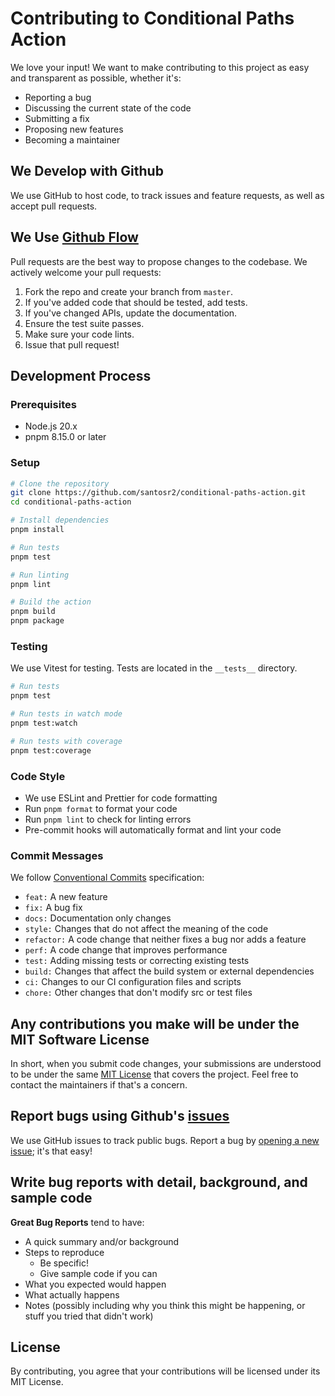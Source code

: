 # Contributing to Conditional Paths Action

We love your input! We want to make contributing to this project as easy and transparent as possible, whether it's:

- Reporting a bug
- Discussing the current state of the code
- Submitting a fix
- Proposing new features
- Becoming a maintainer

## We Develop with Github

We use GitHub to host code, to track issues and feature requests, as well as accept pull requests.

## We Use [Github Flow](https://guides.github.com/introduction/flow/index.html)

Pull requests are the best way to propose changes to the codebase. We actively welcome your pull requests:

1. Fork the repo and create your branch from `master`.
2. If you've added code that should be tested, add tests.
3. If you've changed APIs, update the documentation.
4. Ensure the test suite passes.
5. Make sure your code lints.
6. Issue that pull request!

## Development Process

### Prerequisites

- Node.js 20.x
- pnpm 8.15.0 or later

### Setup

```bash
# Clone the repository
git clone https://github.com/santosr2/conditional-paths-action.git
cd conditional-paths-action

# Install dependencies
pnpm install

# Run tests
pnpm test

# Run linting
pnpm lint

# Build the action
pnpm build
pnpm package
```

### Testing

We use Vitest for testing. Tests are located in the `__tests__` directory.

```bash
# Run tests
pnpm test

# Run tests in watch mode
pnpm test:watch

# Run tests with coverage
pnpm test:coverage
```

### Code Style

- We use ESLint and Prettier for code formatting
- Run `pnpm format` to format your code
- Run `pnpm lint` to check for linting errors
- Pre-commit hooks will automatically format and lint your code

### Commit Messages

We follow [Conventional Commits](https://www.conventionalcommits.org/) specification:

- `feat:` A new feature
- `fix:` A bug fix
- `docs:` Documentation only changes
- `style:` Changes that do not affect the meaning of the code
- `refactor:` A code change that neither fixes a bug nor adds a feature
- `perf:` A code change that improves performance
- `test:` Adding missing tests or correcting existing tests
- `build:` Changes that affect the build system or external dependencies
- `ci:` Changes to our CI configuration files and scripts
- `chore:` Other changes that don't modify src or test files

## Any contributions you make will be under the MIT Software License

In short, when you submit code changes, your submissions are understood to be under the same [MIT License](http://choosealicense.com/licenses/mit/) that covers the project. Feel free to contact the maintainers if that's a concern.

## Report bugs using Github's [issues](https://github.com/santosr2/conditional-paths-action/issues)

We use GitHub issues to track public bugs. Report a bug by [opening a new issue](https://github.com/santosr2/conditional-paths-action/issues/new); it's that easy!

## Write bug reports with detail, background, and sample code

**Great Bug Reports** tend to have:

- A quick summary and/or background
- Steps to reproduce
  - Be specific!
  - Give sample code if you can
- What you expected would happen
- What actually happens
- Notes (possibly including why you think this might be happening, or stuff you tried that didn't work)

## License

By contributing, you agree that your contributions will be licensed under its MIT License.
